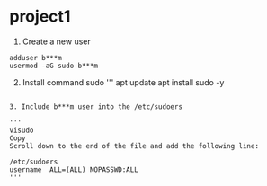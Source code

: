# project1
1. Create a new user
```
adduser b***m
usermod -aG sudo b***m
```
 2. Install command sudo
 '''
 apt update
 apt install sudo -y
 ```
 
 3. Include b***m user into the /etc/sudoers
 
'''
visudo
Copy
Scroll down to the end of the file and add the following line:

/etc/sudoers
username  ALL=(ALL) NOPASSWD:ALL
'''
